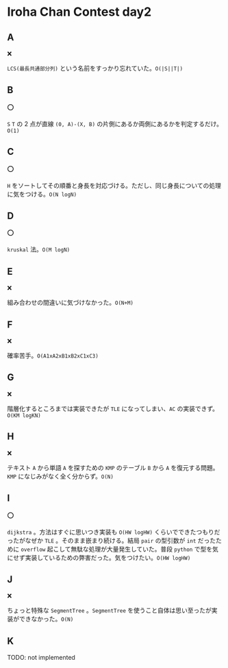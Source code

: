 # Iroha Chan Contest day2

## A

:x:

`LCS(最長共通部分列)` という名前をすっかり忘れていた。`O(|S||T|)`

## B

:o:

`S` `T` の 2 点が直線 `(0, A)-(X, B)` の片側にあるか両側にあるかを判定するだけ。`O(1)`

## C

:o:

`H` をソートしてその順番と身長を対応づける。ただし、同じ身長についての処理に気をつける。`O(N logN)`

## D

:o:

`kruskal` 法。`O(M logN)`

## E

:x:

組み合わせの間違いに気づけなかった。`O(N+M)`

## F

:x:

確率苦手。`O(A1xA2xB1xB2xC1xC3)`

## G

:x:

階層化するところまでは実装できたが `TLE` になってしまい、`AC` の実装できず。`O(KM logKN)`

## H

:x:

テキスト `A` から単語 `A` を探すための `KMP` のテーブル `B` から `A` を復元する問題。`KMP` になじみがなく全く分からず。`O(N)`

## I

:o:

`dijkstra` 。方法はすぐに思いつき実装も `O(HW logHW)` くらいでできたつもりだったがなぜか `TLE` 。そのまま嵌まり続ける。結局 `pair` の型引数が `int` だったために `overflow` 起こして無駄な処理が大量発生していた。普段 `python` で型を気にせず実装しているための弊害だった。気をつけたい。`O(HW logHW)`

## J

:x:

ちょっと特殊な `SegmentTree` 。`SegmentTree` を使うこと自体は思い至ったが実装ができなかった。`O(N)`

## K

TODO: not implemented
